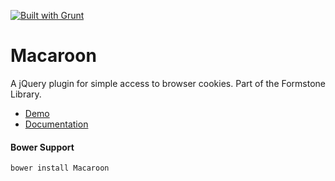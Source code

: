 <a href="http://gruntjs.com" target="_blank"><img src="https://cdn.gruntjs.com/builtwith.png" alt="Built with Grunt"></a> <a href="https://travis-ci.org/Formstone/Macaroon" target="_blank"><img src="https://travis-ci.org/Formstone/Macaroon.svg?branch=master" alt=""></a> 
# Macaroon 

A jQuery plugin for simple access to browser cookies. Part of the Formstone Library. 

- [Demo](http://formstone.it/components/Macaroon/demo/index.html) 
- [Documentation](http://formstone.it/macaroon/) 

#### Bower Support 
`bower install Macaroon`